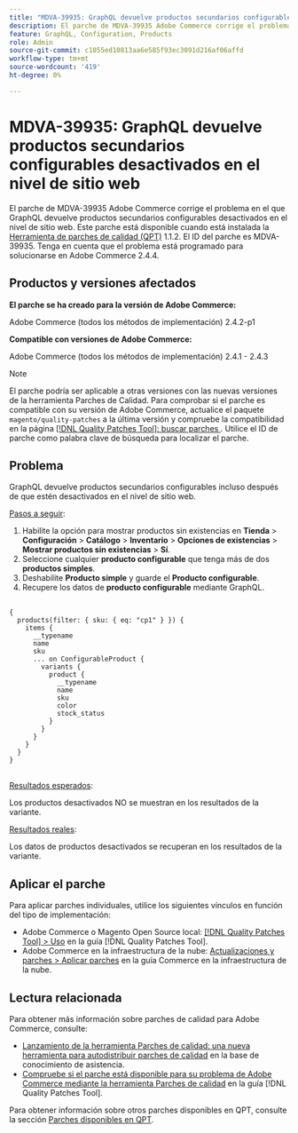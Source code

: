 ```yaml
---
title: "MDVA-39935: GraphQL devuelve productos secundarios configurables desactivados en el nivel de sitio web"
description: El parche de MDVA-39935 Adobe Commerce corrige el problema en el que GraphQL devuelve productos secundarios configurables desactivados en el nivel de sitio web. Este parche está disponible cuando está instalada la [Quality Patches Tool (QPT)](https://experienceleague.adobe.com/en/docs/commerce-knowledge-base/kb/announcements/commerce-announcements/magento-quality-patches-released-new-tool-to-self-serve-quality-patches) 1.1.2. El ID del parche es MDVA-39935. Tenga en cuenta que el problema está programado para solucionarse en Adobe Commerce 2.4.4.
feature: GraphQL, Configuration, Products
role: Admin
source-git-commit: c1055ed10813aa6e585f93ec3091d216af06affd
workflow-type: tm+mt
source-wordcount: '419'
ht-degree: 0%

---
```


# MDVA-39935: GraphQL devuelve productos secundarios configurables desactivados en el nivel de sitio web

El parche de MDVA-39935 Adobe Commerce corrige el problema en el que GraphQL devuelve productos secundarios configurables desactivados en el nivel de sitio web. Este parche está disponible cuando está instalada la [Herramienta de parches de calidad (QPT)](https://experienceleague.adobe.com/en/docs/commerce-knowledge-base/kb/announcements/commerce-announcements/magento-quality-patches-released-new-tool-to-self-serve-quality-patches) 1.1.2. El ID del parche es MDVA-39935. Tenga en cuenta que el problema está programado para solucionarse en Adobe Commerce 2.4.4.

## Productos y versiones afectados

**El parche se ha creado para la versión de Adobe Commerce:**

Adobe Commerce (todos los métodos de implementación) 2.4.2-p1

**Compatible con versiones de Adobe Commerce:**

Adobe Commerce (todos los métodos de implementación) 2.4.1 - 2.4.3

>[!NOTE]
>
>El parche podría ser aplicable a otras versiones con las nuevas versiones de la herramienta Parches de Calidad. Para comprobar si el parche es compatible con su versión de Adobe Commerce, actualice el paquete `magento/quality-patches` a la última versión y compruebe la compatibilidad en la página [[!DNL Quality Patches Tool]: buscar parches ](https://experienceleague.adobe.com/en/docs/commerce-knowledge-base/kb/announcements/commerce-announcements/magento-quality-patches-released-new-tool-to-self-serve-quality-patches). Utilice el ID de parche como palabra clave de búsqueda para localizar el parche.

## Problema

GraphQL devuelve productos secundarios configurables incluso después de que estén desactivados en el nivel de sitio web.

<u>Pasos a seguir</u>:

1. Habilite la opción para mostrar productos sin existencias en **Tienda** > **Configuración** > **Catálogo** > **Inventario** > **Opciones de existencias** > **Mostrar productos sin existencias** > **Sí**.
1. Seleccione cualquier **producto configurable** que tenga más de dos **productos simples**.
1. Deshabilite **Producto simple** y guarde el **Producto configurable**.
1. Recupere los datos de **producto configurable** mediante GraphQL.

<pre>
  <code class="language-graphql">
{
  products(filter: { sku: { eq: "cp1" } }) {
    items {
      __typename
      name
      sku
      ... on ConfigurableProduct {
        variants {
          product {
            __typename
            name
            sku
            color
            stock_status
          }
        }
      }
    }
  }
}
</code>
</pre>

<u>Resultados esperados</u>:

Los productos desactivados NO se muestran en los resultados de la variante.

<u>Resultados reales</u>:

Los datos de productos desactivados se recuperan en los resultados de la variante.

## Aplicar el parche

Para aplicar parches individuales, utilice los siguientes vínculos en función del tipo de implementación:

* Adobe Commerce o Magento Open Source local: [[!DNL Quality Patches Tool] > Uso](/help/tools/quality-patches-tool/usage.md) en la guía [!DNL Quality Patches Tool].
* Adobe Commerce en la infraestructura de la nube: [Actualizaciones y parches > Aplicar parches](https://experienceleague.adobe.com/docs/commerce-cloud-service/user-guide/develop/upgrade/apply-patches.html) en la guía Commerce en la infraestructura de la nube.

## Lectura relacionada

Para obtener más información sobre parches de calidad para Adobe Commerce, consulte:

* [Lanzamiento de la herramienta Parches de calidad: una nueva herramienta para autodistribuir parches de calidad](https://experienceleague.adobe.com/en/docs/commerce-knowledge-base/kb/announcements/commerce-announcements/magento-quality-patches-released-new-tool-to-self-serve-quality-patches) en la base de conocimiento de asistencia.
* [Compruebe si el parche está disponible para su problema de Adobe Commerce mediante la herramienta Parches de calidad](/help/tools/quality-patches-tool/patches-available-in-qpt/check-patch-for-magento-issue-with-magento-quality-patches.md) en la guía [!DNL Quality Patches Tool].

Para obtener información sobre otros parches disponibles en QPT, consulte la sección [Parches disponibles en QPT](https://experienceleague.adobe.com/tools/commerce-quality-patches/index.html).
